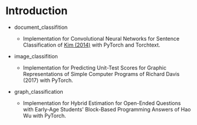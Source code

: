 # Introduction

- document_classifition
    - Implementation for Convolutional Neural Networks for Sentence Classification of [Kim (2014)](https://arxiv.org/abs/1408.5882) with PyTorch and Torchtext.
    
- image_classifition
    - Implementation for Predicting Unit-Test Scores for Graphic Representations of Simple Computer Programs of Richard Davis (2017) with PyTorch.

- graph_classification
    - Implementation for Hybrid Estimation for Open-Ended Questions with Early-Age Students' Block-Based Programming Answers of Hao Wu with PyTorch.

